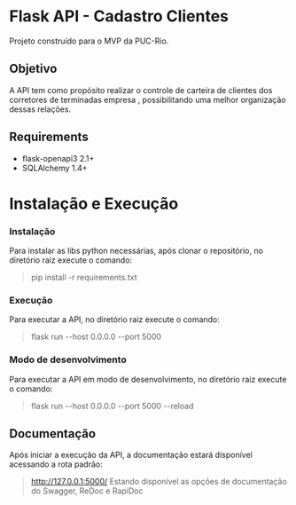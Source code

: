 # Flask API - Cadastro Clientes

Projeto construído para o MVP da PUC-Rio.

## Objetivo

A API tem como propósito realizar o controle de carteira de clientes dos corretores de terminadas empresa , possibilitando uma melhor organização dessas relações.

## Requirements

- flask-openapi3 2.1+
- SQLAlchemy 1.4+

# Instalação e Execução

### Instalação

Para instalar as libs python necessárias, após clonar o repositório, no diretório raiz execute o comando:

> pip install -r requirements.txt

### Execução

Para executar a API, no diretório raiz execute o comando:

> flask run --host 0.0.0.0 --port 5000

### Modo de desenvolvimento

Para executar a API em modo de desenvolvimento, no diretório raiz execute o comando:

> flask run --host 0.0.0.0 --port 5000 --reload

## Documentação

Após iniciar a execução da API, a documentação estará disponível acessando a rota padrão:

> http://127.0.0.1:5000/
> Estando disponível as opções de documentação do Swagger, ReDoc e RapiDoc
